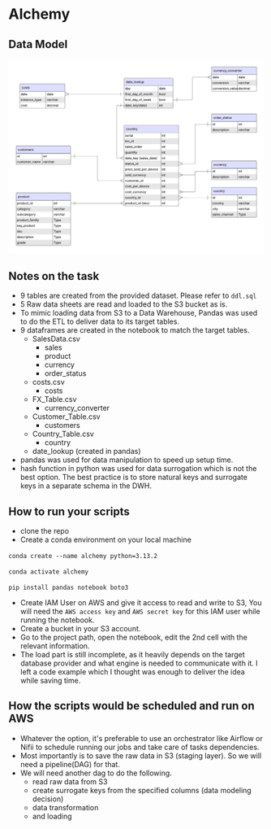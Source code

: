 # Alchemy

## Data Model
![Data Model](model.png)

## Notes on the task
- 9 tables are created from the provided dataset. Please refer to `ddl.sql`
- 5 Raw data sheets are read and loaded to the S3 bucket as is.
- To mimic loading data from S3 to a Data Warehouse, Pandas was used to do the ETL to deliver data to its target tables.
- 9 dataframes are created in the notebook to match the target tables.
  - SalesData.csv
    - sales
    - product
    - currency
    - order_status
  - costs.csv
    - costs
  - FX_Table.csv
    - currency_converter
  - Customer_Table.csv
    - customers
  - Country_Table.csv
    - country
  - date_lookup (created in pandas)
- pandas was used for data manipulation to speed up setup time.
- hash function in python was used for data surrogation which is not the best option. The best practice is to store natural keys and surrogate keys in a separate schema in the DWH.

## How to run your scripts
- clone the repo
- Create a conda environment on your local machine

`conda create --name alchemy python=3.13.2`

`conda activate alchemy`

`pip install pandas notebook boto3`

- Create IAM User on AWS and give it access to read and write to S3, You will need the `AWS access key` and `AWS secret key` for this IAM user while running the notebook.
- Create a bucket in your S3 account.
- Go to the project path, open the notebook, edit the 2nd cell with the relevant information.
- The load part is still incomplete, as it heavily depends on the target database provider and what engine is needed to communicate with it. I left a code example which I thought was enough to deliver the idea while saving time.

## How the scripts would be scheduled and run on AWS
- Whatever the option, it's preferable to use an orchestrator like Airflow or Nifii to schedule running our jobs and take care of tasks dependencies.
- Most importantly is to save the raw data in S3 (staging layer). So we will need a pipeline(DAG) for that.
- We will need another dag to do the following. 
  - read raw data from S3
  - create surrogate keys from the specified columns (data modeling decision)
  - data transformation
  - and loading